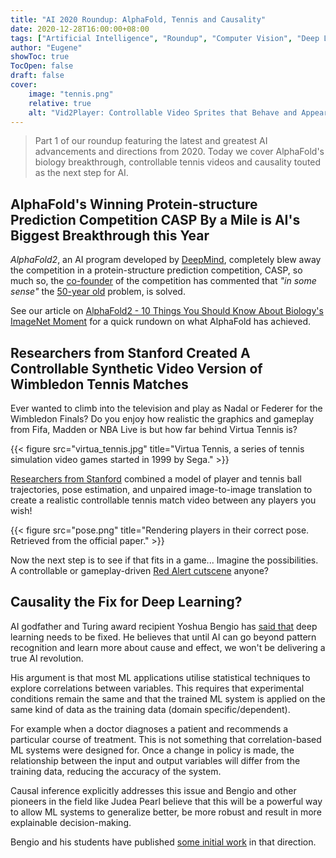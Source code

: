 ```yaml
---
title: "AI 2020 Roundup: AlphaFold, Tennis and Causality"
date: 2020-12-28T16:00:00+08:00
tags: ["Artificial Intelligence", "Roundup", "Computer Vision", "Deep Learning", "Machine Learning"]
author: "Eugene"
showToc: true
TocOpen: false
draft: false
cover:
    image: "tennis.png"
    relative: true
    alt: "Vid2Player: Controllable Video Sprites that Behave and Appear like Professional Tennis Players. Retrieved from Youtube."
---
```


> Part 1 of our roundup featuring the latest and greatest AI advancements and directions from 2020. Today we cover AlphaFold's 
>biology breakthrough, controllable tennis videos and causality touted as the next step for AI.

## AlphaFold's Winning Protein-structure Prediction Competition CASP By a Mile is AI's Biggest Breakthrough this Year

*AlphaFold2*, an AI program developed by [DeepMind](https://deepmind.com/about), completely blew away the 
competition in a protein-structure prediction competition, CASP, so much so, the [co-founder](http://moult.ibbr.umd.edu/) 
of the competition has commented that *"in some sense"* the [50-year old](https://deepmind.com/blog/article/alphafold-a-solution-to-a-50-year-old-grand-challenge-in-biology) 
problem, is solved.

See our article on [AlphaFold2 - 10 Things You Should Know About Biology's ImageNet Moment](https://news.machinelearning.sg/posts/alphafold2_10_things_you_want_to_know_about_biologys_imagenet_moment/)
for a quick rundown on what AlphaFold has achieved.

## Researchers from Stanford Created A Controllable Synthetic Video Version of Wimbledon Tennis Matches

Ever wanted to climb into the television and play as Nadal or Federer for the Wimbledon Finals? Do you enjoy how realistic 
the graphics and gameplay from Fifa, Madden or NBA Live is but how far behind Virtua Tennis is?

{{< figure src="virtua_tennis.jpg" title="Virtua Tennis, a series of tennis simulation video games started in 1999 by Sega." >}}

[Researchers from Stanford](cs.stanford.edu/~haotianz/research/vid2player/) combined a model of player and tennis ball 
trajectories, pose estimation, and unpaired image-to-image translation to create a realistic controllable tennis match 
video between any players you wish!

{{< figure src="pose.png" title="Rendering players in their correct pose. Retrieved from the official paper." >}}

Now the next step is to see if that fits in a game... Imagine the possibilities. 
A controllable or gameplay-driven [Red Alert cutscene](https://www.youtube.com/watch?v=Vi98bQTQOUQ) anyone?

## Causality the Fix for Deep Learning?

AI godfather and Turing award recipient Yoshua Bengio has [said that](https://www.wired.com/story/ai-pioneer-algorithms-understand-why/) deep learning needs to be fixed. 
He believes that until AI can go beyond pattern recognition and learn more about cause and effect, we won't be delivering a
true AI revolution. 

His argument is that most ML applications utilise statistical techniques to explore correlations between variables. 
This requires that experimental conditions remain the same and that the trained ML system is applied on the same kind of 
data as the training data (domain specific/dependent).  

For example when a doctor diagnoses a patient and recommends a particular course of treatment. This is not something that 
correlation-based ML systems were designed for. Once a change in policy is made, the relationship between the input 
and output variables will differ from the training data, reducing the accuracy of the system.

Causal inference explicitly addresses this issue and Bengio and other pioneers in the field like Judea Pearl believe 
that this will be a powerful way to allow ML systems to generalize better, be more robust and result in more explainable 
decision-making.

Bengio and his students have published [some initial work](https://arxiv.org/pdf/1901.10912.pdf) in that direction.
